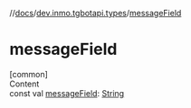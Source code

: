 //[docs](../../index.md)/[dev.inmo.tgbotapi.types](index.md)/[messageField](message-field.md)



# messageField  
[common]  
Content  
const val [messageField](message-field.md): [String](https://kotlinlang.org/api/latest/jvm/stdlib/kotlin/-string/index.html)  



